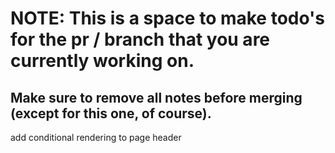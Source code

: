 # NOTE: This is a space to make todo's for the pr / branch that you are currently working on. 
Make sure to remove all notes before merging (except for this one, of course).
----------------------------------------------------------------------------------------------------
add conditional rendering to page header
